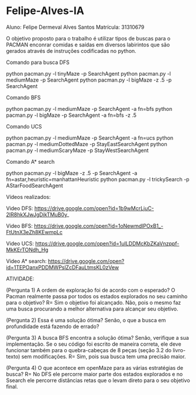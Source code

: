 # Felipe-Alves-IA

Aluno: Felipe Dermeval Alves Santos
Matrícula: 31310679

O objetivo proposto para o trabalho é utilizar tipos de buscas para o PACMAN enconrar comidas e saídas em diversos labirintos que são gerados através de instruções codificadas no python.

Comando para busca DFS

python pacman.py -l tinyMaze -p SearchAgent python pacman.py -l mediumMaze -p SearchAgent python pacman.py -l bigMaze -z .5 -p SearchAgent

Comando BFS

python pacman.py -l mediumMaze -p SearchAgent -a fn=bfs python pacman.py -l bigMaze -p SearchAgent -a fn=bfs -z .5

Comando UCS

python pacman.py -l mediumMaze -p SearchAgent -a fn=ucs python pacman.py -l mediumDottedMaze -p StayEastSearchAgent python pacman.py -l mediumScaryMaze -p StayWestSearchAgent

Comando A* search

python pacman.py -l bigMaze -z .5 -p SearchAgent -a fn=astar,heuristic=manhattanHeuristic python pacman.py -l trickySearch -p AStarFoodSearchAgent

Vídeos realizados:

Video DFS: https://drive.google.com/open?id=1b9wMcrLjuC-2IR8hkXJwJgDikTMuB0y_

Video BFS: https://drive.google.com/open?id=1oNewmdlPOxB1_-FtUtnX3eZh8KEwmpLc

Video UCS: https://drive.google.com/open?id=1uILDDMcKbZKaVnzppf-MkKErTONdh_Hg

Video A* search: https://drive.google.com/open?id=1TEPOanxPDDMWPslZcDFauLtmsKL0zVew

ATIVIDADE:

(Pergunta 1) A ordem de exploração foi de acordo com o esperado? O Pacman realmente passa por todos os estados explorados no seu caminho para o objetivo? R= Sim o objetivo foi alcançado. Não, pois o mesmo faz uma busca procurando a melhor alternativa para alcançar seu objetivo.

(Pergunta 2) Essa é uma solução ótima? Senão, o que a busca em profundidade está fazendo de errado?

(Pergunta 3) A busca BFS encontra a solução ótima? Senão, verifique a sua implementação. Se o seu código foi escrito de maneira correta, ele deve funcionar também para o quebra-cabeças de 8 peças (seção 3.2 do livro-texto) sem modificações. R= Sim, pois sua busca tem uma precisão maior.

(Pergunta 4) O que acontece em openMaze para as várias estratégias de busca? R= No DFS ele percorre maior parte dos estados explorados e no Ssearch ele percorre distâncias retas que o levam direto para o seu objetivo final.

